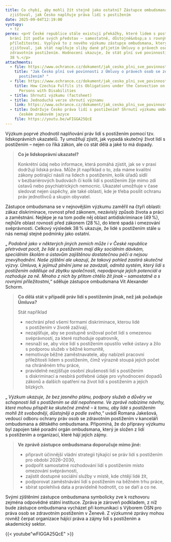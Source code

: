 ```yaml
---
title: Co chybí, aby mohli žít stejně jako ostatní? Zástupce ombudsmana
  zjišťoval, jak Česko naplňuje práva lidí s postižením
date: 2025-09-04T12:19:00
vystupy:
  - tz
perex: <p>V České republice stále existují překážky, které lidem s postižením
  brání žít podle svých představ – samostatně, důstojně&nbsp;a s rovnými
  příležitostmi. Vyplývá to z nového výzkumu zástupce ombudsmana, který
  zjišťoval, jak stát naplňuje sliby dané přijetím Úmluvy o právech osob se
  zdravotním postižením. Hodnocení ukazuje, že stát plní své povinnosti jen z
  38 %.</p>
attachments:
  - file: https://www.ochrance.cz/dokument/jak_cesko_plni_sve_povinnosti_z_umluvy_o_pravech_osob_se_zdravotnim_postizenim/analyza_s_vyuzitim_lidskopravnich_ukazatelu.pdf
    title: "Jak Česko plní své povinnosti z Úmluvy o právech osob se zdravotním
      postižením? "
  - file: https://www.ochrance.cz/dokument/jak_cesko_plni_sve_povinnosti_z_umluvy_o_pravech_osob_se_zdravotnim_postizenim/human_rights_indicators-based_analysis.pdf
    title: How Czechia Fulfils its Obligations under the Convection on the Rights of
      Persons with Disabilities
  - title: Shrnutí výzkumu (factsheet)
  - title: Jednoduchá verze shrnutí významu
    link: https://www.ochrance.cz/dokument/jak_cesko_plni_sve_povinnosti_z_umluvy_o_pravech_osob_se_zdravotnim_postizenim/jednoducha_verze_shrnuti_vyzkumu.pdf
  - title: Dodržuje Česko práva lidí s postižením? Shrnutí výzkumu ombudsmana v
      českém znakovém jazyce
    file: https://youtu.be/wFIGGA25QcE
---
```

<p>Výzkum poprvé zhodnotil naplňování práv lidí s postižením pomocí tzv. lidskoprávních ukazatelů. Ty umožňují zjistit, jak vypadá skutečný život lidí s postižením – nejen co říká zákon, ale co stát dělá a jaké to má dopady.&nbsp;</p>
<blockquote>
<p>
<strong>Co je lidskoprávní ukazatel?</strong></p>
<p>Konkrétní údaj nebo informace, která pomáhá zjistit, jak se v praxi dodržují lidská práva. Může jít například o to, zda máme kvalitní zákony potírající násilí na lidech s postižením, kolik úřadů sídlí v&nbsp;bezbariérových budovách či kolik lidí s&nbsp;postižením žije mimo zdi ústavů nebo psychiatrických nemocnic. Ukazatel umožňuje v čase sledovat nejen úspěchy, ale také oblasti, kde je třeba posílit ochranu práv jednotlivců a skupin obyvatel.</p></blockquote>
<p>Zástupce ombudsmana se v&nbsp;nejnovějším výzkumu zaměřil na čtyři oblasti: zákaz diskriminace, rovnost před zákonem, nezávislý způsob života a práci a zaměstnání. Nejlépe je na tom podle něj oblast antidiskriminace (49 %), nejhůře oblast rovnosti před zákonem (28 %), do které spadá i omezování svéprávnosti. Celkový výsledek 38 % ukazuje, že lidé s postižením stále u nás nemají stejné podmínky jako ostatní.&nbsp;</p>
<p>„
<i>Podobně jako v některých jiných zemích může i v České republice přetrvávat pocit, že lidé s postižením mají díky sociálním dávkám, speciálním školám a ústavům zajištěnou dostatečnou péči a nejsou znevýhodnění. Naše zjištění ale ukazují, že takový pohled zastírá skutečné výzvy. Úmluva, k jejímuž plnění jsme se zavázali, odmítá systém, který lidi s postižením odděluje od zbytku společnosti, nepodporuje jejich potenciál a rozhoduje za ně. Mnoho z nich by přitom chtělo žít jinak – samostatně a s rovnými příležitostmi</i>,“ sděluje zástupce ombudsmana Vít Alexander Schorm.</p>
<blockquote>
<p>
<strong>Co dělá stát v&nbsp;případě práv lidí s&nbsp;postižením jinak, než jak požaduje Úmluva?</strong></p>
<p>Stát například</p>
<ul>
<li>nechrání před všemi formami diskriminace, kterou lidé s&nbsp;postižením v&nbsp;životě zažívají,</li>
<li>nezajišťuje, aby se postupně snižoval počet lidí s omezenou svéprávností, za které rozhoduje opatrovník,</li>
<li>nesnaží se, aby více lidí s postižením opustilo velké ústavy a žilo s&nbsp;podporou služeb v&nbsp;běžné komunitě,</li>
<li>nemotivuje běžné zaměstnavatele, aby nabízeli pracovní příležitosti lidem s&nbsp;postižením, čímž výrazně stoupá jejich počet na chráněném trhu práce,</li>
<li>pravidelně nezjišťuje osobní zkušenosti lidí s&nbsp;postižením s&nbsp;diskriminací a nesbírá potřebné údaje pro vyhodnocení dopadů zákonů a dalších opatření na život lidí s&nbsp;postižením a jejich blízkých.</li></ul></blockquote>
<p>„
<i>Výzkum ukazuje, že bez jasného plánu, podpory služeb a důvěry ve schopnosti lidí s postižením se dál nepohneme. Ve zprávě nabízíme návrhy, které mohou přispět ke skutečné změně – k tomu, aby lidé s postižením mohli žít svobodněji, důstojněji a podle svého</i>,“ uvádí Romana Jakešová, vedoucí odboru ochrany práv osob se zdravotním postižením v&nbsp;kanceláři ombudsmana a dětského ombudsmana. Připomíná, že do přípravy výzkumu byl zapojen také poradní orgán ombudsmana, který je složen z&nbsp;lidí s&nbsp;postižením a organizací, které hájí jejich zájmy.</p>
<blockquote>
<p>
<strong>Ve zprávě zástupce ombudsmana doporučuje mimo jiné:</strong></p>
<ul>
<li>připravit účinnější vládní strategii týkající se práv lidí s&nbsp;postižením pro období 2026–2030,</li>
<li>podpořit samostatné rozhodování lidí s postižením místo omezování svéprávnosti,</li>
<li>zajistit dostupné sociální služby v místě, kde chtějí lidé žít,</li>
<li>podporovat zaměstnávání lidí s postižením na běžném trhu práce,</li>
<li>sbírat spolehlivá data a pravidelně hodnotit, co se daří a co ne.</li></ul></blockquote>
<p>Svými zjištěními zástupce ombudsmana symbolicky zve k rozhovoru zejména odpovědné státní instituce. Zpráva je zároveň podkladem, z níž bude zástupce ombudsmana vycházet při komunikaci s Výborem OSN pro práva osob se zdravotním postižením v Ženevě. Z výzkumné zprávy mohou rovněž čerpat organizace hájící práva a zájmy lidí s postižením a akademický sektor.</p>


{{< youtube"wFIGGA25QcE" >}}

